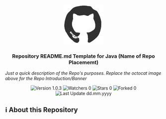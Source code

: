 <!-- Repo README.md / Header | Start -->
<p align="center"><img src="/md_assets/octocat.gif" alt="Logo" width="130" height="130"></p>
<h3 align="center">Repository README.md Template for Java (Name of Repo Placememt)</h3>
<em align="center">Just a quick description of the Repo's purposes. Replace the octocat image above for the Repo Introduction/Banner</em>
<p align="center">
<img src="https://img.shields.io/badge/version-1.0.3-%2300416a?logoColor=white&labelColor=%2300416a&color=%2324292e&textColor=white" alt="Version 1.0.3"> <img src="https://img.shields.io/badge/watchers-0-%2300416a?logoColor=white&labelColor=%2300416a&color=%2324292e&textColor=white" alt="Watchers 0"> <img src="https://img.shields.io/badge/stars-0-%2300416a?logoColor=white&labelColor=%2300416a&color=%2324292e&textColor=white" alt="Stars 0"> <img src="https://img.shields.io/badge/forked-0-%2300416a?logoColor=white&labelColor=%2300416a&color=%2324292e&textColor=white" alt="Forked 0"> <img src="https://img.shields.io/badge/last%20update-dd.mm.yyyy-%2300416a?logoColor=white&labelColor=%2300416a&color=%2324292e&textColor=white" alt="Last Update dd.mm.yyyy">




</p>
<!-- Repo README.md / Header | End -->

## :information_source: About this Repository
